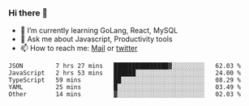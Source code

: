 ### Hi there 👋

- 🌱 I’m currently learning GoLang, React, MySQL
- 💬 Ask me about Javascript, Productivity tools 
- 📫 How to reach me: [Mail](mailto:kvaishak47@gmail.com) or [twitter](https://twitter.com/kvaish4k)

<!--START_SECTION:waka-->
```text
JSON         7 hrs 27 mins   ███████████████▓░░░░░░░░░   62.03 % 
JavaScript   2 hrs 53 mins   ██████░░░░░░░░░░░░░░░░░░░   24.00 % 
TypeScript   59 mins         ██░░░░░░░░░░░░░░░░░░░░░░░   08.29 % 
YAML         25 mins         █░░░░░░░░░░░░░░░░░░░░░░░░   03.49 % 
Other        14 mins         ▓░░░░░░░░░░░░░░░░░░░░░░░░   02.03 % 
```
<!--END_SECTION:waka-->
